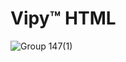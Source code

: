 # Vipy™ HTML

![Group 147(1)](https://user-images.githubusercontent.com/28585648/161158400-ba5fe376-02b8-4f54-93b8-4869c7b57251.png)
